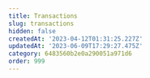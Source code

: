 ```yaml
---
title: Transactions
slug: transactions
hidden: false
createdAt: '2023-04-12T01:31:25.227Z'
updatedAt: '2023-06-09T17:29:27.475Z'
category: 6483560b2e0a290051a971d6
order: 999
---
```

